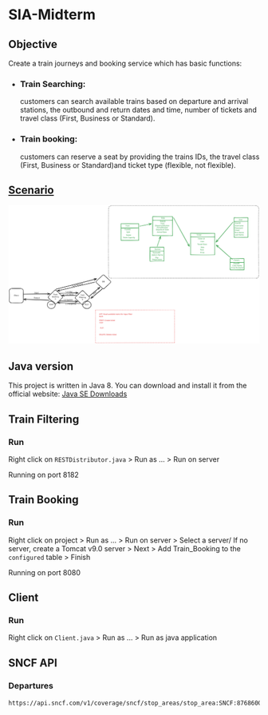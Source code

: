 # SIA-Midterm

## Objective

Create a train journeys and booking service which has basic functions:

- ### Train Searching: 
    customers can search available trains based on departure and arrival stations, the outbound and return dates and time, number of tickets and travel class (First, Business or Standard).

- ### Train booking: 
    customers can reserve a seat by providing the trains IDs, the travel class (First, Business or Standard)and ticket type (flexible, not flexible).

## [Scenario](https://www-inf.telecom-sudparis.eu/SIMBAD/courses/doku.php?id=teaching_assistant:web_services:midterm2021_88)

![](./Schema.svg)


## Java version
This project is written in Java 8. You can download and install it from the official website: [Java SE Downloads](https://www.oracle.com/fr/java/technologies/javase/javase8-archive-downloads.html)

## Train Filtering

### Run 
Right click on ```RESTDistributor.java``` > Run as ... > Run on server 

Running on port 8182

## Train Booking 

### Run 
Right click on project > Run as ... > Run on server > Select a server/ If no server, create a Tomcat v9.0 server > Next > Add Train_Booking to the ```configured``` table > Finish 

Running on port 8080

## Client

### Run 
Right click on ```Client.java``` > Run as ... > Run as java application

## SNCF API 

### Departures 
```
https://api.sncf.com/v1/coverage/sncf/stop_areas/stop_area:SNCF:87686006/departures
```